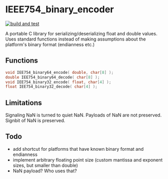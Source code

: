 # IEEE754_binary_encoder
[![build and test](https://github.com/ChrisIdema/IEEE754_binary_encoder/actions/workflows/build.yml/badge.svg?branch=master)](https://github.com/ChrisIdema/IEEE754_binary_encoder/actions/workflows/build.yml)

A portable C library for serializing/deserializing float and double values.
Uses standard functions instead of making assumptions about the platform's binary format (endianness etc.)

Functions
---------

```c
void IEE754_binary64_encode( double, char[8] );
double IEE754_binary64_decode( char[8] );
void IEE754_binary32_encode( float, char[4] );
float IEE754_binary32_decode( char[4] );
```

Limitations
-----------

Signaling NaN is turned to quiet NaN. Payloads of NaN are not preserved. Signbit of NaN is preserved.

Todo
----
* add shortcut for platforms that have known binary format and endianness
* implement arbitrary floating point size (custom mantissa and exponent sizes, but smaller than double)
* NaN payload? Who uses that?
